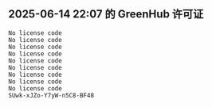 ## 2025-06-14 22:07 的 GreenHub 许可证
```
No license code
No license code
No license code
No license code
No license code
No license code
No license code
No license code
No license code
SUwk-xJZo-Y7yW-n5C8-BF48
```
